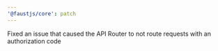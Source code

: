 ```yaml
---
'@faustjs/core': patch
---
```


Fixed an issue that caused the API Router to not route requests with an authorization code
